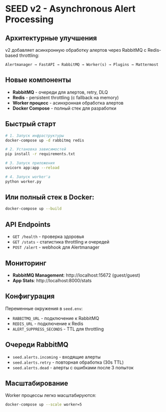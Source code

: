 # SEED v2 - Asynchronous Alert Processing

## Архитектурные улучшения

v2 добавляет асинхронную обработку алертов через RabbitMQ с Redis-based throttling:

```
Alertmanager → FastAPI → RabbitMQ → Worker(s) → Plugins → Mattermost
```

## Новые компоненты

- **RabbitMQ** - очереди для алертов, retry, DLQ
- **Redis** - persistent throttling (с fallback на memory)
- **Worker процесс** - асинхронная обработка алертов
- **Docker Compose** - полный стек для разработки

## Быстрый старт

```bash
# 1. Запуск инфраструктуры
docker-compose up -d rabbitmq redis

# 2. Установка зависимостей
pip install -r requirements.txt

# 3. Запуск приложения
uvicorn app:app --reload

# 4. Запуск worker'а
python worker.py
```

## Или полный стек в Docker:

```bash
docker-compose up --build
```

## API Endpoints

- `GET /health` - проверка здоровья
- `GET /stats` - статистика throttling и очередей
- `POST /alert` - webhook для Alertmanager

## Мониторинг

- **RabbitMQ Management**: http://localhost:15672 (guest/guest)
- **App Stats**: http://localhost:8000/stats

## Конфигурация

Переменные окружения в `seed.env`:
- `RABBITMQ_URL` - подключение к RabbitMQ
- `REDIS_URL` - подключение к Redis
- `ALERT_SUPPRESS_SECONDS` - TTL для throttling

## Очереди RabbitMQ

- `seed.alerts.incoming` - входящие алерты
- `seed.alerts.retry` - повторная обработка (30s TTL)
- `seed.alerts.dead` - алерты с ошибками после 3 попыток

## Масштабирование

Worker процессы легко масштабируются:
```bash
docker-compose up --scale worker=5
```